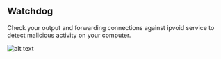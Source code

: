## Watchdog

Check your output and forwarding connections against ipvoid service to detect
malicious activity on your computer.

![alt text](https://github.com/Margaruga/watchdog/blob/master/pic.png)

